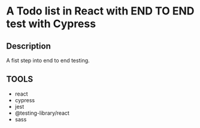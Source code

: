 # A Todo list in React with END TO END test with Cypress

## Description

A fist step into end to end testing.

## TOOLS

- react
- cypress
- jest
- @testing-library/react
- sass
